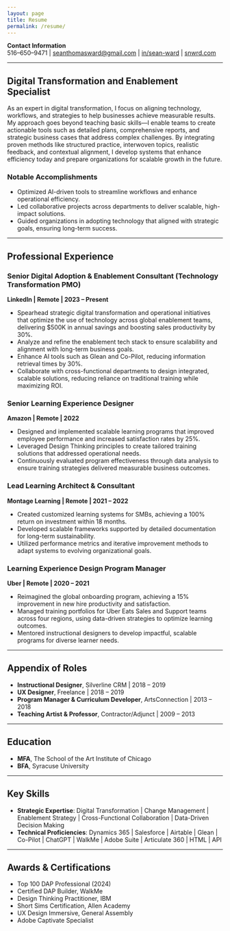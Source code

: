 ```yaml
---
layout: page
title: Resume
permalink: /resume/
---
```

**Contact Information**  
516–650–9471 | [seanthomasward@gmail.com](mailto:seanthomasward@gmail.com) | [in/sean-ward](https://www.linkedin.com/in/sean-ward) | [snwrd.com](https://snwrd.com)

---

## Digital Transformation and Enablement Specialist  
As an expert in digital transformation, I focus on aligning technology, workflows, and strategies to help businesses achieve measurable results. My approach goes beyond teaching basic skills—I enable teams to create actionable tools such as detailed plans, comprehensive reports, and strategic business cases that address complex challenges. By integrating proven methods like structured practice, interwoven topics, realistic feedback, and contextual alignment, I develop systems that enhance efficiency today and prepare organizations for scalable growth in the future.

### Notable Accomplishments  
- Optimized AI-driven tools to streamline workflows and enhance operational efficiency.  
- Led collaborative projects across departments to deliver scalable, high-impact solutions.  
- Guided organizations in adopting technology that aligned with strategic goals, ensuring long-term success.  

---

## Professional Experience

### **Senior Digital Adoption & Enablement Consultant (Technology Transformation PMO)**  
**LinkedIn | Remote | 2023 – Present**  
- Spearhead strategic digital transformation and operational initiatives that optimize the use of technology across global enablement teams, delivering $500K in annual savings and boosting sales productivity by 30%.  
- Analyze and refine the enablement tech stack to ensure scalability and alignment with long-term business goals.  
- Enhance AI tools such as Glean and Co-Pilot, reducing information retrieval times by 30%.  
- Collaborate with cross-functional departments to design integrated, scalable solutions, reducing reliance on traditional training while maximizing ROI.  

### **Senior Learning Experience Designer**  
**Amazon | Remote | 2022**  
- Designed and implemented scalable learning programs that improved employee performance and increased satisfaction rates by 25%.  
- Leveraged Design Thinking principles to create tailored training solutions that addressed operational needs.  
- Continuously evaluated program effectiveness through data analysis to ensure training strategies delivered measurable business outcomes.  

### **Lead Learning Architect & Consultant**  
**Montage Learning | Remote | 2021 – 2022**  
- Created customized learning systems for SMBs, achieving a 100% return on investment within 18 months.  
- Developed scalable frameworks supported by detailed documentation for long-term sustainability.  
- Utilized performance metrics and iterative improvement methods to adapt systems to evolving organizational goals.  

### **Learning Experience Design Program Manager**  
**Uber | Remote | 2020 – 2021**  
- Reimagined the global onboarding program, achieving a 15% improvement in new hire productivity and satisfaction.  
- Managed training portfolios for Uber Eats Sales and Support teams across four regions, using data-driven strategies to optimize learning outcomes.  
- Mentored instructional designers to develop impactful, scalable programs for diverse learner needs.  

---

## Appendix of Roles  
- **Instructional Designer**, Silverline CRM | 2018 – 2019  
- **UX Designer**, Freelance | 2018 – 2019  
- **Program Manager & Curriculum Developer**, ArtsConnection | 2013 – 2018  
- **Teaching Artist & Professor**, Contractor/Adjunct | 2009 – 2013  

---

## Education  
- **MFA**, The School of the Art Institute of Chicago  
- **BFA**, Syracuse University  

---

## Key Skills  
- **Strategic Expertise**: Digital Transformation | Change Management | Enablement Strategy | Cross-Functional Collaboration | Data-Driven Decision Making  
- **Technical Proficiencies**: Dynamics 365 | Salesforce | Airtable | Glean | Co-Pilot | ChatGPT | WalkMe | Adobe Suite | Articulate 360 | HTML | API

---

## Awards & Certifications  
- Top 100 DAP Professional (2024)  
- Certified DAP Builder, WalkMe  
- Design Thinking Practitioner, IBM  
- Short Sims Certification, Allen Academy  
- UX Design Immersive, General Assembly  
- Adobe Captivate Specialist  
